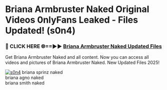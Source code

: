 # Briana Armbruster Naked Original Videos 0nlyFans Leaked - Files Updated! (s0n4)

<h3>🔴 CLICK HERE 🌐==►► <a href="https://tinyurl.com/yckcrads" rel="nofollow">Briana Armbruster Naked Updated Files</a></h3>

Get Briana Armbruster Naked and all content. Now you can access all videos and pictures of Briana Armbruster Naked. New Updated Files 2025!

[![s0n4](https://i.imgur.com/hpKpOFt.gif)](https://tinyurl.com/yckcrads)
briana sprinz naked<br>
briana agno naked<br>
briana smith naked